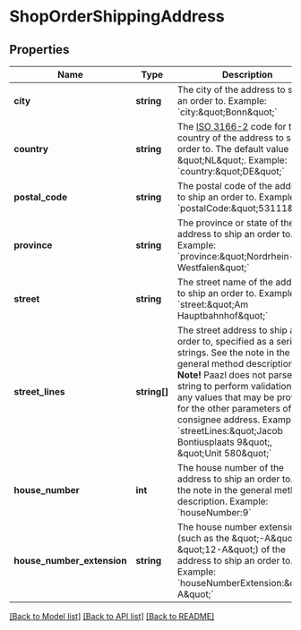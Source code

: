 # ShopOrderShippingAddress

## Properties
Name | Type | Description | Notes
------------ | ------------- | ------------- | -------------
**city** | **string** | The city of the address to ship an order to.  Example: &#x60;city:\&quot;Bonn\&quot;&#x60; | [optional] 
**country** | **string** | The [ISO 3166-2](https://en.wikipedia.org/wiki/ISO_3166-2) code for the country of the address to ship an order to.  The default value is \&quot;NL\&quot;.  Example: &#x60;country:\&quot;DE\&quot;&#x60; | [optional] 
**postal_code** | **string** | The postal code of the address to ship an order to.  Example: &#x60;postalCode:\&quot;53111\&quot;&#x60; | [optional] 
**province** | **string** | The province or state of the address to ship an order to.  Example: &#x60;province:\&quot;Nordrhein-Westfalen\&quot;&#x60; | [optional] 
**street** | **string** | The street name of the address to ship an order to.  Example: &#x60;street:\&quot;Am Hauptbahnhof\&quot;&#x60; | [optional] 
**street_lines** | **string[]** | The street address to ship an order to, specified as a series of strings.  See the note in the general method description.  **Note!** Paazl does not parse the string to perform validation with any values that may be provided for the other parameters of a consignee address.  Example: &#x60;streetLines:\&quot;Jacob Bontiusplaats 9\&quot;, \&quot;Unit 580\&quot;&#x60; | [optional] 
**house_number** | **int** | The house number of the address to ship an order to.  See the note in the general method description.  Example: &#x60;houseNumber:9&#x60; | [optional] 
**house_number_extension** | **string** | The house number extension (such as the \&quot;-A\&quot; in \&quot;12-A\&quot;) of the address to ship an order to.  Example: &#x60;houseNumberExtension:\&quot;-A\&quot;&#x60; | [optional] 

[[Back to Model list]](../README.md#documentation-for-models) [[Back to API list]](../README.md#documentation-for-api-endpoints) [[Back to README]](../README.md)


